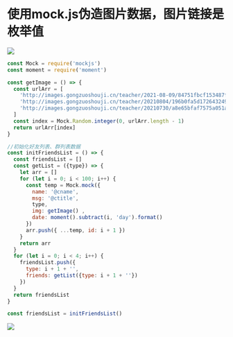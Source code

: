# 使用mock.js伪造图片数据，图片链接是枚举值
![](https://img-blog.csdnimg.cn/20210818165905118.png?x-oss-process=image/watermark,type_ZmFuZ3poZW5naGVpdGk,shadow_10,text_aHR0cHM6Ly9ibG9nLmNzZG4ubmV0L3h1dG9uZ2Jhbw==,size_16,color_FFFFFF,t_70)

```javascript
const Mock = require('mockjs')
const moment = require('moment')

const getImage = () => {
  const urlArr = [
    'http://images.gongzuoshouji.cn/teacher/2021-08-09/84751fbcf153487f868a21a77048d19c.jpg',
    'http://images.gongzuoshouji.cn/teacher/20210804/196b0fa5d1726432492ad5edae6a565b.jpg',
    'http://images.gongzuoshouji.cn/teacher/20210730/a8e65bfaf7575a051a45b8dedd528af4.jpg',
  ]
  const index = Mock.Random.integer(0, urlArr.length - 1)
  return urlArr[index]
}

//初始化好友列表、群列表数据
const initFriendsList = () => {
  const friendsList = []
  const getList = ({type}) => {
    let arr = []
    for (let i = 0; i < 100; i++) {
      const temp = Mock.mock({
        name: '@cname',
        msg: '@ctitle',
        type,
        img: getImage() ,
        date: moment().subtract(i, 'day').format()
      })
      arr.push({ ...temp, id: i + 1 })
    }
    return arr
  }
  for (let i = 0; i < 4; i++) {
    friendsList.push({
      type: i + 1 + '',
      friends: getList({type: i + 1 + ''})
    })
  }
  return friendsList
}

const friendsList = initFriendsList()
```

![](https://img-blog.csdnimg.cn/20210818165834359.png?x-oss-process=image/watermark,type_ZmFuZ3poZW5naGVpdGk,shadow_10,text_aHR0cHM6Ly9ibG9nLmNzZG4ubmV0L3h1dG9uZ2Jhbw==,size_16,color_FFFFFF,t_70)